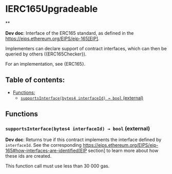 # IERC165Upgradeable
**

**Dev doc**: Interface of the ERC165 standard, as defined in the
https://eips.ethereum.org/EIPS/eip-165[EIP].

Implementers can declare support of contract interfaces, which can then be
queried by others ({ERC165Checker}).

For an implementation, see {ERC165}.

## Table of contents:
- [Functions:](#functions)
  - [`supportsInterface(bytes4 interfaceId) → bool` (external) ](#ierc165upgradeable-supportsinterface-bytes4-)


## Functions <a name="functions"></a>

### `supportsInterface(bytes4 interfaceId) → bool` (external) <a name="ierc165upgradeable-supportsinterface-bytes4-"></a>

**Dev doc**: Returns true if this contract implements the interface defined by
`interfaceId`. See the corresponding
https://eips.ethereum.org/EIPS/eip-165#how-interfaces-are-identified[EIP section]
to learn more about how these ids are created.

This function call must use less than 30 000 gas.
